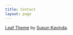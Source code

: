 ```yaml
---
title: Contact
layout: page
---
```


 [Leaf Theme](https://github.com/SupunKavinda/jekyll-theme-leaf) by [Supun Kavinda](https://twitter.com/_SupunKavinda).
